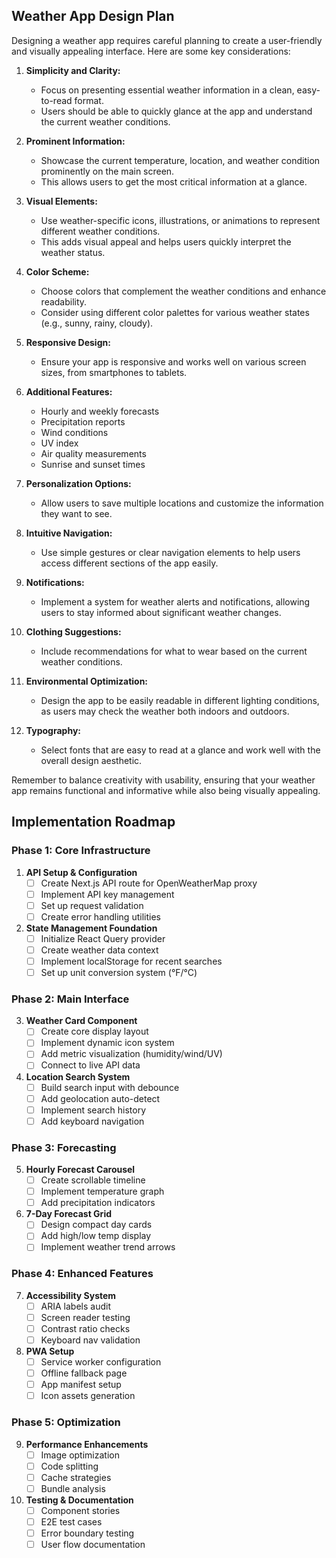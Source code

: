 ## Weather App Design Plan

Designing a weather app requires careful planning to create a user-friendly and visually appealing interface. Here are some key considerations:

1.  **Simplicity and Clarity:**

    *   Focus on presenting essential weather information in a clean, easy-to-read format.
    *   Users should be able to quickly glance at the app and understand the current weather conditions.
2.  **Prominent Information:**

    *   Showcase the current temperature, location, and weather condition prominently on the main screen.
    *   This allows users to get the most critical information at a glance.
3.  **Visual Elements:**

    *   Use weather-specific icons, illustrations, or animations to represent different weather conditions.
    *   This adds visual appeal and helps users quickly interpret the weather status.
4.  **Color Scheme:**

    *   Choose colors that complement the weather conditions and enhance readability.
    *   Consider using different color palettes for various weather states (e.g., sunny, rainy, cloudy).
5.  **Responsive Design:**

    *   Ensure your app is responsive and works well on various screen sizes, from smartphones to tablets.
6.  **Additional Features:**

    *   Hourly and weekly forecasts
    *   Precipitation reports
    *   Wind conditions
    *   UV index
    *   Air quality measurements
    *   Sunrise and sunset times
7.  **Personalization Options:**

    *   Allow users to save multiple locations and customize the information they want to see.
8.  **Intuitive Navigation:**

    *   Use simple gestures or clear navigation elements to help users access different sections of the app easily.
9.  **Notifications:**

    *   Implement a system for weather alerts and notifications, allowing users to stay informed about significant weather changes.
10. **Clothing Suggestions:**

    *   Include recommendations for what to wear based on the current weather conditions.
11. **Environmental Optimization:**

    *   Design the app to be easily readable in different lighting conditions, as users may check the weather both indoors and outdoors.
12. **Typography:**

    *   Select fonts that are easy to read at a glance and work well with the overall design aesthetic.

Remember to balance creativity with usability, ensuring that your weather app remains functional and informative while also being visually appealing.

## Implementation Roadmap

### Phase 1: Core Infrastructure
1. **API Setup & Configuration**
   - [ ] Create Next.js API route for OpenWeatherMap proxy
   - [ ] Implement API key management
   - [ ] Set up request validation
   - [ ] Create error handling utilities

2. **State Management Foundation**
   - [ ] Initialize React Query provider
   - [ ] Create weather data context
   - [ ] Implement localStorage for recent searches
   - [ ] Set up unit conversion system (°F/°C)

### Phase 2: Main Interface
3. **Weather Card Component**
   - [ ] Create core display layout
   - [ ] Implement dynamic icon system
   - [ ] Add metric visualization (humidity/wind/UV)
   - [ ] Connect to live API data

4. **Location Search System**
   - [ ] Build search input with debounce
   - [ ] Add geolocation auto-detect
   - [ ] Implement search history
   - [ ] Add keyboard navigation

### Phase 3: Forecasting
5. **Hourly Forecast Carousel**
   - [ ] Create scrollable timeline
   - [ ] Implement temperature graph
   - [ ] Add precipitation indicators

6. **7-Day Forecast Grid**
   - [ ] Design compact day cards
   - [ ] Add high/low temp display
   - [ ] Implement weather trend arrows

### Phase 4: Enhanced Features
7. **Accessibility System**
   - [ ] ARIA labels audit
   - [ ] Screen reader testing
   - [ ] Contrast ratio checks
   - [ ] Keyboard nav validation

8. **PWA Setup**
   - [ ] Service worker configuration
   - [ ] Offline fallback page
   - [ ] App manifest setup
   - [ ] Icon assets generation

### Phase 5: Optimization
9. **Performance Enhancements**
   - [ ] Image optimization
   - [ ] Code splitting
   - [ ] Cache strategies
   - [ ] Bundle analysis

10. **Testing & Documentation**
    - [ ] Component stories
    - [ ] E2E test cases
    - [ ] Error boundary testing
    - [ ] User flow documentation